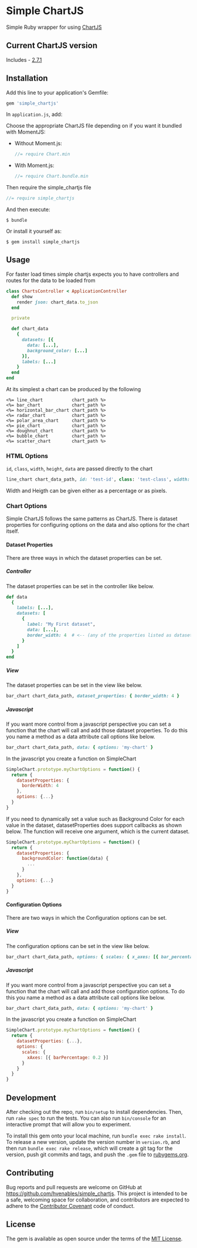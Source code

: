 # Simple ChartJS

Simple Ruby wrapper for using [ChartJS](http://www.chartjs.org/)

## Current ChartJS version

Includes - [2.7.1](https://github.com/chartjs/Chart.js/releases/tag/v2.7.1)

## Installation

Add this line to your application's Gemfile:

```ruby
gem 'simple_chartjs'
```

In `application.js`, add:

Choose the appropriate ChartJS file depending on if you want it bundled with
MomentJS:

- Without Moment.js:
  ```javascript
  //= require Chart.min
  ```

- With Moment.js:
  ```javascript
  //= require Chart.bundle.min
  ```

Then require the simple_chartjs file

```javascript
//= require simple_chartjs
```

And then execute:

    $ bundle

Or install it yourself as:

    $ gem install simple_chartjs

## Usage

For faster load times simple chartjs expects you to have controllers and routes for the data to be loaded from

```ruby
class ChartsController < ApplicationController
  def show
    render json: chart_data.to_json
  end

  private

  def chart_data
    {
      datasets: [{
        data: [...],
        background_color: [...]
      }],
      labels: [...]
    }
  end
end
```

At its simplest a chart can be produced by the following
```erb
<%= line_chart           chart_path %>
<%= bar_chart            chart_path %>
<%= horizontal_bar_chart chart_path %>
<%= radar_chart          chart_path %>
<%= polar_area_chart     chart_path %>
<%= pie_chart            chart_path %>
<%= doughnut_chart       chart_path %>
<%= bubble_chart         chart_path %>
<%= scatter_chart        chart_path %>
```

### HTML Options
`id`, `class`, `width`, `height`, `data` are passed directly to the chart

```ruby
line_chart chart_data_path, id: 'test-id', class: 'test-class', width: '100%', height: '500px', data: { options: 'test-options' }
```
Width and Heigth can be given either as a percentage or as pixels.

### Chart Options

Simple ChartJS follows the same patterns as ChartJS. There is dataset properties for configuring options on the data and also options for the chart itself.

#### Dataset Properties

There are three ways in which the dataset properties can be set.

##### Controller
The dataset properties can be set in the controller like below.

```ruby
def data
  {
    labels: [...],
    datasets: [
      {
        label: "My First dataset",
        data: [...],
        border_width: 4  # <-- (any of the properties listed as dataset properties in chartjs can be added to the hash)
      }
    ]
  }
end
```

##### View
The dataset properties can be set in the view like below.
```ruby
bar_chart chart_data_path, dataset_properties: { border_width: 4 }
```

##### Javascript
If you want more control from a javascript perspective you can set a function that the chart will call and add those dataset properties. To do this you name a method as a data attribute call options like below.
```ruby
bar_chart chart_data_path, data: { options: 'my-chart' }
```
In the javascript you create a function on SimpleChart
```javascript
SimpleChart.prototype.myChartOptions = function() {
  return {
    datasetProperties: {
      borderWidth: 4
    },
    options: {...}
  }
}
```

If you need to dynamically set a value such as Background Color for each value in the dataset, datasetProperties does support callbacks as shown below. The function will receive one argument, which is the current dataset.

```javascript
SimpleChart.prototype.myChartOptions = function() {
  return {
    datasetProperties: {
      backgroundColor: function(data) {
        ...
      }
    },
    options: {...}
  }
}
```

#### Configuration Options
There are two ways in which the Configuration options can be set.

##### View
The configuration options can be set in the view like below.
```ruby
bar_chart chart_data_path, options: { scales: { x_axes: [{ bar_percentage: 0.2}] } }
```

##### Javascript
If you want more control from a javascript perspective you can set a function that the chart will call and add those configuration options. To do this you name a method as a data attribute call options like below.
```ruby
bar_chart chart_data_path, data: { options: 'my-chart' }
```
In the javascript you create a function on SimpleChart
```javascript
SimpleChart.prototype.myChartOptions = function() {
  return {
    datasetProperties: {...},
    options: {
      scales: {
        xAxes: [{ barPercentage: 0.2 }]
      }
    }
  }
}
```
## Development

After checking out the repo, run `bin/setup` to install dependencies. Then, run `rake spec` to run the tests. You can also run `bin/console` for an interactive prompt that will allow you to experiment.

To install this gem onto your local machine, run `bundle exec rake install`. To release a new version, update the version number in `version.rb`, and then run `bundle exec rake release`, which will create a git tag for the version, push git commits and tags, and push the `.gem` file to [rubygems.org](https://rubygems.org).

## Contributing

Bug reports and pull requests are welcome on GitHub at https://github.com/hvenables/simple_chartjs. This project is intended to be a safe, welcoming space for collaboration, and contributors are expected to adhere to the [Contributor Covenant](http://contributor-covenant.org) code of conduct.


## License

The gem is available as open source under the terms of the [MIT License](http://opensource.org/licenses/MIT).

